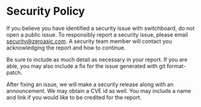 # Security Policy

If you believe you have identified a security issue with switchboard, do not open a public issue. To responsibly report a security issue, please email security@zeroasic.com. A security team member will contact you acknowledging the report and how to continue.

Be sure to include as much detail as necessary in your report. If you are able, you may also include a fix for the issue generated with git format-patch.

After fixing an issue, we will make a security release along with an announcement. We may obtain a CVE id as well. You may include a name and link if you would like to be credited for the report.
